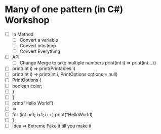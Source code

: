 # Many of one pattern (in C#) Workshop

* [ ] In Method
    * [ ] Convert a variable
    * [ ] Convert into loop
    * [ ] Convert Everything
* [ ] API
    * [ ] Change Merge to take multiple numbers
    print(int i) => print(int... i)
* [ ] print(int i) => print(Printables i)
* [ ] print(int i) => print(int i, PrintOptions options = null)
* [ ] PrintOptions {
* [ ] boolean color;
* [ ] }
* [ ] ]
* [ ] print(“Hello World”) 
* [ ] => 
* [ ] for (int i=0; i<1; i++) print(“HelloWorld)
* [ ] ]
* [ ] Idea => Extreme Fake it till you make it
